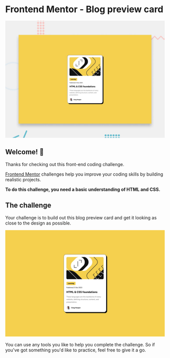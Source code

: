 # Frontend Mentor - Blog preview card

![Design preview for the Blog preview card coding challenge](./design/desktop-preview.jpg)

## Welcome! 👋

Thanks for checking out this front-end coding challenge.

[Frontend Mentor](https://www.frontendmentor.io) challenges help you improve your coding skills by building realistic projects.

**To do this challenge, you need a basic understanding of HTML and CSS.**

## The challenge

Your challenge is to build out this blog preview card and get it looking as close to the design as possible.

![Design desktop for the Blog preview card coding challenge](./design/desktop-design.jpg)

You can use any tools you like to help you complete the challenge. So if you've got something you'd like to practice, feel free to give it a go.
